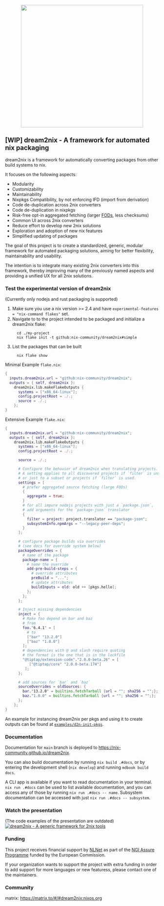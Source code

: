<p align="center">
<img width="400" src="https://gist.githubusercontent.com/DavHau/755fed3774e89c0b9b8953a0a25309fa/raw/e2a12a60ae49aa5eb11b42775abdd1652dbe63c0/dream2nix-01.png">
</p>

## [WIP] dream2nix - A framework for automated nix packaging

dream2nix is a framework for automatically converting packages from other build
systems to nix.

It focuses on the following aspects:

- Modularity
- Customizability
- Maintainability
- Nixpkgs Compatibility, by not enforcing IFD (import from derivation)
- Code de-duplication across 2nix converters
- Code de-duplication in nixpkgs
- Risk-free opt-in aggregated fetching (larger [FODs](https://nixos.wiki/wiki/Glossary), less checksums)
- Common UI across 2nix converters
- Reduce effort to develop new 2nix solutions
- Exploration and adoption of new nix features
- Simplified updating of packages

The goal of this project is to create a standardized, generic, modular framework
for automated packaging solutions, aiming for better flexibility, maintainability
and usability.

The intention is to integrate many existing 2nix converters into this framework,
thereby improving many of the previously named aspects and providing a unified
UX for all 2nix solutions.

### Test the experimental version of dream2nix

(Currently only nodejs and rust packaging is supported)

1. Make sure you use a nix version >= 2.4 and have `experimental-features = "nix-command flakes"` set.
1. Navigate to to the project intended to be packaged and initialize a dream2nix flake:
    ```command
      cd ./my-project
      nix flake init -t github:nix-community/dream2nix#simple
    ```
1. List the packages that can be built
    ```command
      nix flake show
    ```


Minimal Example `flake.nix`:
```nix
{
  inputs.dream2nix.url = "github:nix-community/dream2nix";
  outputs = { self, dream2nix }:
    dream2nix.lib.makeFlakeOutputs {
      systems = ["x86_64-linux"];
      config.projectRoot = ./.;
      source = ./.;
    };
}
```

Extensive Example `flake.nix`:
```nix
{
  inputs.dream2nix.url = "github:nix-community/dream2nix";
  outputs = { self, dream2nix }:
    dream2nix.lib.makeFlakeOutputs {
      systems = ["x86_64-linux"];
      config.projectRoot = ./.;

      source = ./.;

      # Configure the behavior of dream2nix when translating projects.
      # A setting applies to all discovered projects if `filter` is unset,
      # or just to a subset or projects if `filter` is used.
      settings = [
        # prefer aggregated source fetching (large FODs)
        {
          aggregate = true;
        }
        # for all impure nodejs projects with just a `package.json`,
        # add arguments for the `package-json` translator
        {
          filter = project: project.translator == "package-json";
          subsystemInfo.npmArgs = "--legacy-peer-deps";
        }
      ];

      # configure package builds via overrides
      # (see docs for override system below)
      packageOverrides = {
        # name of the package
        package-name = {
          # name the override
          add-pre-build-steps = {
            # override attributes
            preBuild = "...";
            # update attributes
            buildInputs = old: old ++ [pkgs.hello];
          };
        };
      };

      # Inject missing dependencies
      inject = {
        # Make foo depend on bar and baz
        # from
        foo."6.4.1" = [
          # to
          ["bar" "13.2.0"]
          ["baz" "1.0.0"]
        ];
        # dependencies with @ and slash require quoting
        # the format is the one that is in the lockfile
        "@tiptap/extension-code"."2.0.0-beta.26" = [
           ["@tiptap/core" "2.0.0-beta.174"]
         ];
      };

      # add sources for `bar` and `baz`
      sourceOverrides = oldSources: {
        bar."13.2.0" = builtins.fetchTarball {url = ""; sha256 = "";};
        baz."1.0.0" = builtins.fetchTarball {url = ""; sha256 = "";};
      };
    };
}
```

An example for instancing dream2nix per pkgs and using it to create outputs
can be found at [`examples/d2n-init-pkgs`](./examples/d2n-init-pkgs/flake.nix).

### Documentation

Documentation for `main` branch is deployed to https://nix-community.github.io/dream2nix.

You can also build documentation by running `nix build .#docs`, or by entering
the development shell (`nix develop`) and running `mdbook build docs`.

A CLI app is available if you want to read documentation in your terminal.
`nix run .#docs` can be used to list available documentation, and you can access
any of those by running `nix run .#docs -- name`. Subsystem documentation can be
accessed with just `nix run .#docs -- subsystem`.

### Watch the presentation

(The code examples of the presentation are outdated)
[![dream2nix - A generic framework for 2nix tools](https://gist.githubusercontent.com/DavHau/755fed3774e89c0b9b8953a0a25309fa/raw/3c8b2c56f5fca3bf5c343ffc179136eef39d4d6a/dream2nix-youtube-talk.png)](https://www.youtube.com/watch?v=jqCfHMvCsfQ)

### Funding

This project receives financial support by [NLNet](https://nlnet.nl/) as part
of the [NGI Assure Programme](https://nlnet.nl/assure/) funded by the European
Commission.

If your organization wants to support the project with extra funding in order
to add support for more languages or new featuress, please contact one of the
maintainers.

### Community

matrix: https://matrix.to/#/#dream2nix:nixos.org

